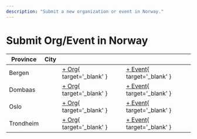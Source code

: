 ```yaml
---
description: "Submit a new organization or event in Norway."
---
```


# Submit Org/Event in Norway

| Province | City | | |
| --- | --- | --- | --- |
| Bergen | | [+ Org](https://github.com/swingdance/orgs/issues/new?assignees=&labels=add+org&projects=&template=02-add_entity.yml&title=%5Bno%5D%20%3CName%3E&region=no&province=Bergen&city=Bergen){ target='_blank' } | [+ Event](https://github.com/swingdance/events/issues/new?assignees=&labels=add+event&projects=&template=02-add_entity.yml&title=%5B2024%2Fno%5D%20%3CName%3E&region=no&province=Bergen&city=Bergen&org_id=&date_starts=2024-&date_ends=2024-){ target='_blank' } |
| Dombaas | | [+ Org](https://github.com/swingdance/orgs/issues/new?assignees=&labels=add+org&projects=&template=02-add_entity.yml&title=%5Bno%5D%20%3CName%3E&region=no&province=Dombaas&city=Dombaas){ target='_blank' } | [+ Event](https://github.com/swingdance/events/issues/new?assignees=&labels=add+event&projects=&template=02-add_entity.yml&title=%5B2024%2Fno%5D%20%3CName%3E&region=no&province=Dombaas&city=Dombaas&org_id=&date_starts=2024-&date_ends=2024-){ target='_blank' } |
| Oslo | | [+ Org](https://github.com/swingdance/orgs/issues/new?assignees=&labels=add+org&projects=&template=02-add_entity.yml&title=%5Bno%5D%20%3CName%3E&region=no&province=Oslo&city=Oslo){ target='_blank' } | [+ Event](https://github.com/swingdance/events/issues/new?assignees=&labels=add+event&projects=&template=02-add_entity.yml&title=%5B2024%2Fno%5D%20%3CName%3E&region=no&province=Oslo&city=Oslo&org_id=&date_starts=2024-&date_ends=2024-){ target='_blank' } |
| Trondheim | | [+ Org](https://github.com/swingdance/orgs/issues/new?assignees=&labels=add+org&projects=&template=02-add_entity.yml&title=%5Bno%5D%20%3CName%3E&region=no&province=Trondheim&city=Trondheim){ target='_blank' } | [+ Event](https://github.com/swingdance/events/issues/new?assignees=&labels=add+event&projects=&template=02-add_entity.yml&title=%5B2024%2Fno%5D%20%3CName%3E&region=no&province=Trondheim&city=Trondheim&org_id=&date_starts=2024-&date_ends=2024-){ target='_blank' } |
